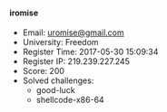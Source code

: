 #### iromise  

* Email: uromise@gmail.com  
* University: Freedom  
* Register Time: 2017-05-30 15:09:34  
* Register IP: 219.239.227.245  
* Score: 200  
* Solved challenges: 
  * good-luck  
  * shellcode-x86-64  
